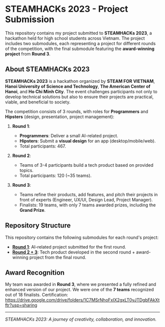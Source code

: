 # STEAMHACKs 2023 - Project Submission

This repository contains my project submitted to **STEAMHACKs 2023**, a hackathon held for high school students across Vietnam. The project includes two submodules, each representing a project for different rounds of the competition, with the final submodule featuring the **award-winning project** from **Round 3**.

## About STEAMHACKs 2023

**STEAMHACKs 2023** is a hackathon organized by **STEAM FOR VIETNAM**, **Hanoi University of Science and Technology**, **The American Center of Hanoi**, and **Ho Chi Minh City**. The event challenges participants not only to develop technical solutions but also to ensure their projects are practical, viable, and beneficial to society.

The competition consists of 3 rounds, with roles for **Programmers** and **Hipsters** (design, presentation, project management):

1. **Round 1**:  
   - **Programmers**: Deliver a small AI-related project.  
   - **Hipsters**: Submit a **visual design** for an app (desktop/mobile/web).  
   - Total participants: 467.

2. **Round 2**:  
   - Teams of 3-4 participants build a tech product based on provided topics.  
   - Total participants: 120 (~35 teams).

3. **Round 3**:  
   - Teams refine their products, add features, and pitch their projects in front of experts (Engineer, UX/UI, Design Lead, Project Manager).  
   - Finalists: 19 teams, with only 7 teams awarded prizes, including the **Grand Prize**.

## Repository Structure

This repository contains the following submodules for each round's project:

- **[Round 1](https://github.com/NguyenHoangNhat-git/STEAMHACKS-2023---Round-1.git)**: AI-related project submitted for the first round.
- **[Round 2 + 3](https://github.com/NguyenHoangNhat-git/STEAMHACKs-2023---Final-round.git)**: Tech product developed in the second round + award-winning project from the final round.

## Award Recognition

My team was awarded in **Round 3**, where we presented a fully refined and enhanced version of our project. We were one of the **7 teams** recognized out of 18 finalists.
Certification: https://drive.google.com/drive/folders/1C7MSrNhoFxIX2gxLT0yJTDgbFAkXtftr?usp=sharing

---

*STEAMHACKs 2023: A journey of creativity, collaboration, and innovation.*
